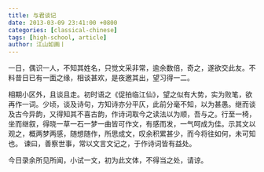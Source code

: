 ```yaml
---
title: 与君谈记
date: 2013-03-09 23:41:00 +0800
categories: [classical-chinese]
tags: [high-school, article]
author: 江山如画丨
---
```


一日，偶识一人，不知其姓名，只觉文采非常，逾余数倍，奇之，遂欲交此友。不料昔日已有一面之缘，相谈甚欢，是夜邀其出，望习得一二。

相期小区外，且谈且走。初时语之《促拍临江仙》，望之似有大势，实为败笔，欲再作一词。少顷，谈及诗句，方知诗亦分平仄，此前分毫不知，以为甚愚。继而谈及古今异韵，又得知其不喜古韵，作诗词取今之读法以为顺，吾与之。行至一椅，坐而继叙，得晓一草一石一梦一曲皆可作文，有感而发，一气呵成为佳。示其文以观之，概两梦两感，随想随作，所思成文，叹余积累甚少，而今将往如何，未可知也。 谏曰，善察世事，常以文言文记之，于作诗词皆有益处。

今日录余所见所闻，小试一文，初为此文体，不得当之处，请谅。